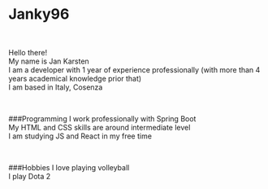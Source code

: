 # Janky96

&nbsp;

Hello there!  
My name is Jan Karsten  
I am a developer with 1 year of experience professionally (with more than 4 years academical knowledge prior that)  
I am based in Italy, Cosenza  

&nbsp;

###Programming
I work professionally with Spring Boot  
My HTML and CSS skills are around intermediate level  
I am studying JS and React in my free time

&nbsp;

###Hobbies
I love playing volleyball  
I play Dota 2
